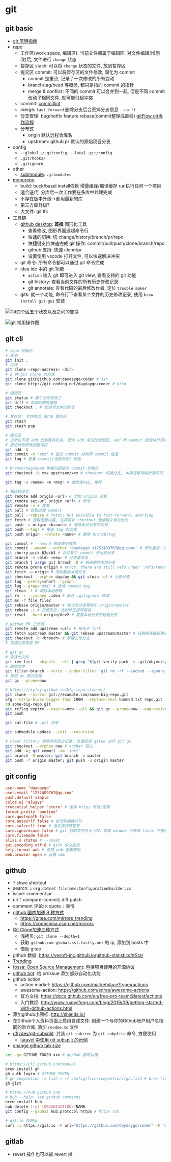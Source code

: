 # git

## git basic

- [git 简明指南](http://www.bootcss.com/p/git-guide/)
- repo
  - 工作区(work space, 编辑区): 当前文件都属于编辑区, 对文件编辑(增删改)后, 文件进行 `change` 状态
  - 暂存区 stash: 可以将 `change` 状态的文件, 放到暂存区
  - 提交区 commit: 可以将暂存区的文件修改, 固化为 commit
    - commit 是重点, 记录了一次修改的所有变动
    - branch/tag/head 等概念, 都只是指向 commit 的指针
    - merge & conflict: 不同的 commit 可以合并到一起, 但是不同 commit 改动了相同文件, 就可能引起冲突
  - commit: [commitlint](https://commitlint.js.org/)
  - merge: `fast forward` 删除分支后会丢掉分支信息 `--no-ff`
  - 分支管理: bug/hotfix feature rebase(commit整理成直线) [gitFlow git协作流程](http://kb.cnblogs.com/page/535581/)
  - 分布式
    - origin 默认远程仓库名
    - upstream: github pr 默认的原始项目分支
- config
  - `--global` `~/.gitconfig`; `--local` `.git/config`
  - `.git/hooks/`
  - `.gitignore`
- other
  - [submodule](http://www.jianshu.com/p/b49741cb1347): `.gitmodules`
- [monorepo](https://zhuanlan.zhihu.com/p/77577415)
  - build: buck/bazel install依赖 增量编译/编译缓存 run执行任何一个项目
  - 适合迭代: 分库后一次工作要在多库中处理完成
  - 不存在版本升级->都用最新的库
  - 第三方库升级?
  - 大文件: git lfs
- 工具链
  - [github desktop](https://desktop.github.com/): **首推** 图形化工具
    - 查看修改, 图形界面远超命令行
    - 快速的切换: 切 change/history/branch/pr/repo
    - 快捷键支持快速完成 git 操作: commit/pull/push/clone/branch/repo
    - github 支持: 快速 clone/pr
    - 设置使用 vscode 打开文件, 可以快速解决冲突
  - git 命令: 所有命令都可以通过 git 命令完成
  - idea ide 中的 git 功能
    - `action` 输入 git 即可进入 git view, 查看支持的 git 功能
    - git history: 查看当前文件的所有历史修改记录
    - git annotate: 查看代码的最后修改作者, 定位 `trouble maker`
  - gitk: 就一个功能, 命令行下查看某个文件的历史修改记录, 使用 `brew install git-gui` 安装

![Git四个区五个状态以及之间的变换](https://img-blog.csdn.net/20171212193726546?watermark/2/text/aHR0cDovL2Jsb2cuY3Nkbi5uZXQvenJjMTk5MDIx/font/5a6L5L2T/fontsize/400/fill/I0JBQkFCMA==/dissolve/70/gravity/SouthEast)

![git 常用操作图](https://img-blog.csdn.net/20141119105906092?watermark/2/text/aHR0cDovL2Jsb2cuY3Nkbi5uZXQva2VoeXVhbnl1/font/5a6L5L2T/fontsize/400/fill/I0JBQkFCMA==/dissolve/70/gravity/Center)

## git cli

```sh
# repo 初始化
# 本地
git init .
# 远程
git clone <repo-address> <dir>
# 2 种 git clone 的方式
git clone git@github.com:daydaygo/coder # ssh
git clone http://git.coding.net/daydaygo/coder # http

# 编辑区
git status # 哪个文件修改了
git diff # 具体的修改是啥
git checkout . # 取消对文件的修改

# 暂存区: 文件修改 进/出 暂存区
git stash
git stash pop

# 提交区
# 之所以不把 add 放到暂存区讲, 因为 add 用法比较固定, add 和 commit 组合执行完成 commit
# 提交所有修改到暂存区
git add -A
git commit -m 'xxx' # 提交 commit 并附带 commit 信息
git log # 查看 commit(当前分支) 历史

# branch/tag/head 等都只是指向 commit 的指针
git checkout -b xxx upstream/xxx # checkout 切换分支, 本质是移动指针到不同 commit

git tag -a <name> -m <msg> # 含附注tag, 推荐

# 和远程交互
git remote add origin <url> # 添加 origin 远程
git remote set-url origin <url> # 修改
git remote -v # 查看
git pull # 获取远程 commit
git pull --rebase # fatal: Not possible to fast-forward, aborting
git fetch # 获取远程内容, 这样可以 checkout 到远程才有的分支
git push -u origin <branch> # 推送本地分支到远程
git push --tags # 推送 tag 到远程
git push origin --delete <name> # 删除 branch/tag

git commit # --amend 修改提交信息
git commit --amend --author 'daydaygo <1252409767@qq.com>' # 修改最后一次 commit 的作者信息
git cherry-pick 62ecb3 # 合并某个 commit 到当前分支
git branch -m <old> <new> # 分支重命名
git branch | xargs git branch -D # 快速删除本地分支
git remote prune origin # error: there are still refs under 'refs/remotes/origin/xxxx'
git fetch -p origin # 同步删除本地分支
git checkout --orphan dayday && git clean -df # 全新分支
git log --pretty=short --graph
git log --grep='xxx' # 查询 commit msg
git clean -f # 清除本地修改
git rm -r --cached .idea # 配合 .gitignore 修改
git mv -f file file2
git rebase origin/master # 使当前分支等同于 origin/master
git rebase -i # 压缩历史，比如修正拼写错误
git reset --hard origin/dev2 # 重置本地分支到远程分支

# github PR 工作流
git remote add upstream <url> # 相当于 fork
git fetch upstream master && git rebase upstream/master # 获取原库最新更新, 并 rebase 使 commit 合并到一条线里
git checkout -b <branch> # 新建工作分支
# 完成后原库提 PR

# git gc
# 查找大文件
git rev-list --objects --all | grep "$(git verify-pack -v .git/objects/pack/*.idx | sort -k 3 -n | tail -5 | awk '{print$1}')"
# 删除文件
git filter-branch --force --index-filter 'git rm -rf --cached --ignore-unmatch bin/nspatientList1.txt' --prune-empty --tag-name-filter cat -- --s
# 使用 gc 再次压缩
git gc --prune=now

# https://rtyley.github.io/bfg-repo-cleaner/
git clone --mirror git://example.com/some-big-repo.git
bfg --strip-blobs-bigger-than 100M --replace-text banned.txt repo.git
cd some-big-repo.git
git reflog expire --expire=now --all && git gc --prune=now --aggressive
git push

git cat-file # .git 目录

git submodule update --init --recursive

# clear history 清除所有历史记录: 处理完后 gitee 进行 git gc
git checkout --orphan new # orphan 孤儿
git add -A; git commit -am 'init'
git branch -D master; git branch -m master
git push -f origin master; git push -u origin master
```

## git config

```conf
user.name "daydaygo"
user.email "1252409767@qq.com"
push.default simple
color.ui "always"
credential.helper "store" # 保存 https 账号/密码
format.pretty "oneline"
core.quotepath false
core.autocrlf false # 自动转换换行符
core.safecrlf true # 混合换行符警告
core.ignorecase false # git 忽略文件名大小写，导致 window 下修改 linux 下报错
core.filemode false
alias.s status # --unset
gui.encoding utf-8 # gitk 中文乱码
help.format web # 使用 web 查看帮助
web.browser open # 设置 web
```

## github

- `?` shwo shortcut
- search: `i` `org:dotnet filename:ConfigurationBuilder.cs`
- issue: comment pr
- url：compare-commit; diff patch
- comment 评论: `R` quote `:` 表情
- [github 国内加速 9 种方式](https://mp.weixin.qq.com/s/FHCzOA72VsV4ePHA7cDjVg)
  - https://gitee.com/mirrors_trending
  - https://codechina.csdn.net/mirrors
- [Git Clone加速三种方式](https://www.cnblogs.com/XT-xutao/p/12134045.html)
  - 浅拷贝: `git clone --depth=1`
  - 获取 `github.com global.ssl.fastly.net` 的 ip, 添加到 hosts 中
  - 借助 gitee
- github 数据: <https://vesoft-inc.github.io/github-statistics/#Star>
- [Trending](https://github.com/trending)
- [fossa: Open Source Management](https://fossa.com/): 包括项目使用的开源协议
- [github bot](https://github.com/hyperf/github-bot): 给 pr/issue 添加部分自动化功能
- github action
  - action market: <https://github.com/marketplace?type=actions>
  - awesome-action: <https://github.com/sdras/awesome-actions>
  - 官方文档: <https://docs.github.com/en/free-pro-team@latest/actions>
  - 入门教程: <http://www.ruanyifeng.com/blog/2019/09/getting-started-with-github-actions.html>
- 添加github小图标: <http://shields.io/>
- 在Github个人资料页面上启用自述文件: 创建一个与你的Github账户用户名相同的新仓库, 添加 `readme.md` 文件
- [dflydev/git-subsplit](https://github.com/dflydev/git-subsplit): 封装 `git subtree` 为 `git subplite` 命令, 方便使用
  - [laravel 中使用 git subsplit 的示例](https://github.com/laravel/framework/tree/5.1/build)
- [change github tab size](https://stackoverflow.com/a/23522945/15009997)

```sh
set -gx GITHUB_TOKEN xxx # gh/hub 都可以用

# https://cli.github.com/manual
brew install gh
gh auth login # GITHUB_TOKEN
# gh completion -s fish > ~/.config/fish/completions/gh.fish # brew fish auto set completion
gh gist

# https://hub.github.com
# hub --help: see github commands
brew install hub
hub delete [−y] [ORGANIZATION/]NAME
git config --global hub.protocol https # https ssh

# git.io 短网址
curl -i https://git.io -F url="https://github.com/daydaygo/coder" -F "code=CoderAtWork"
```

## gitlab

- revert 操作也可以被 revert 掉
